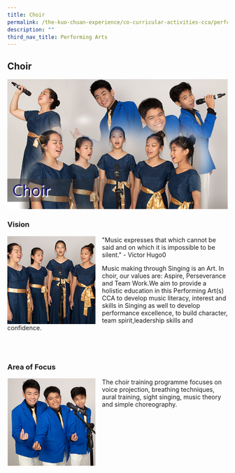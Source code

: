 ```yaml
---
title: Choir
permalink: /the-kuo-chuan-experience/co-curricular-activities-cca/performing-arts/choir/
description: ""
third_nav_title: Performing Arts
---
```

## Choir

![](/images/The%20Kuo%20Chuan%20Experience/CCA/Choir/Choir.jpg)


### Vision

<img src="/images/The%20Kuo%20Chuan%20Experience/CCA/Choir/choir1.jpg" style="width:40%;margin-right:15px;" align = "left">

"Music expresses that which cannot be said and on which it is impossible to be silent." - Victor Hugo0  
  
Music making through Singing is an Art. In choir, our values are: Aspire, Perseverance and Team Work.We aim to provide a holistic education in this Performing Art(s) CCA to develop music literacy, interest and skills in Singing as well to develop performance excellence, to build character, team spirit,leadership skills and confidence.

<br><br>

### Area of Focus

<img src="/images/The%20Kuo%20Chuan%20Experience/CCA/Choir/choir2.jpg" style="width:40%;margin-right:15px;" align = "left">


The choir training programme focuses on voice projection, breathing techniques, aural training, sight singing, music theory and simple choreography.

<br><br><br><br><br>